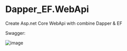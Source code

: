 # Dapper_EF.WebApi
Create Asp.net Core WebApi with combine Dapper &amp; EF

Swagger: 

![image](https://user-images.githubusercontent.com/25194575/211793537-fc8c8ebf-f1ac-4ab7-a064-bc055a55ea1d.png)
